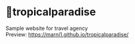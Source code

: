 # 🌴tropicalparadise
Sample website for travel agency<br>
Preview: https://marni1.github.io/tropicalparadise/

